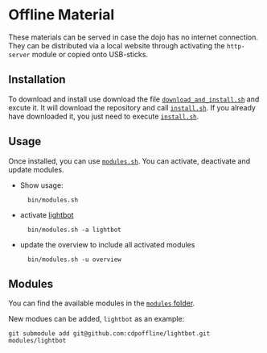 # Offline Material

These materials can be served in case the dojo has no internet connection. They can be distributed via a local website through activating the `http-server` module or copied onto USB-sticks.

## Installation

To download and install use download the file [`download_and_install.sh`](bin/download_and_install.sh) and excute it.
It will download the repository and call [`install.sh`](bin/install.sh). If you already have downloaded it, you just need to execute [`install.sh`](bin/install.sh).

## Usage

Once installed, you can use [`modules.sh`](bin/modules.sh).
You can activate, deactivate and update modules.

- Show usage:

        bin/modules.sh

- activate [lightbot](modules/lightbot)

        bin/modules.sh -a lightbot

- update the overview to include all activated modules

        bin/modules.sh -u overview

## Modules

You can find the available modules in the [`modules` folder](modules).

New modues can be added, `lightbot` as an example:

    git submodule add git@github.com:cdpoffline/lightbot.git modules/lightbot
